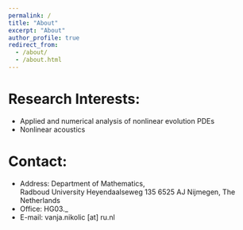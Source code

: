 ```yaml
---
permalink: /
title: "About"
excerpt: "About"
author_profile: true
redirect_from: 
  - /about/
  - /about.html
---
```



**Research Interests:**
======
* Applied and numerical analysis of nonlinear evolution PDEs
* Nonlinear acoustics

	
**Contact:**
======
* Address: 
  Department of Mathematics,	
  Radboud University
  Heyendaalseweg 135
  6525 AJ Nijmegen, The Netherlands
* Office: HG03._
* E-mail: vanja.nikolic [at] ru.nl
